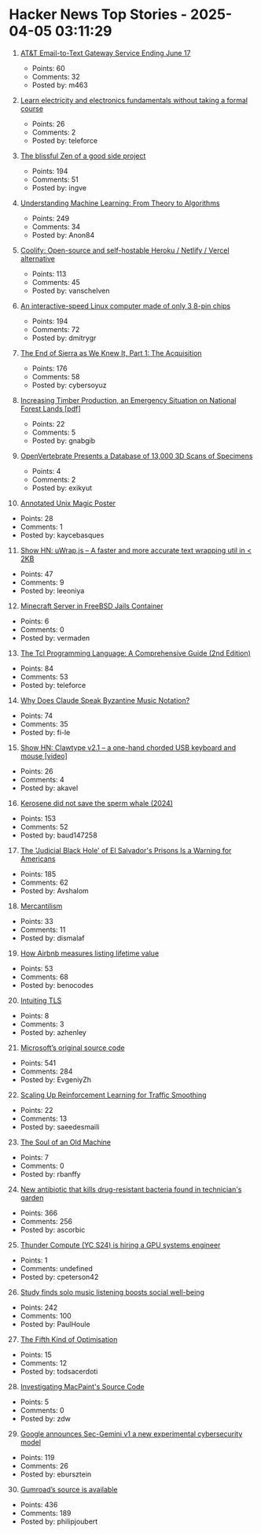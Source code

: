 # Hacker News Top Stories - 2025-04-05 03:11:29

1. [AT&T Email-to-Text Gateway Service Ending June 17](https://www.att.com/support/article/wireless/KM1061254/)
   - Points: 60
   - Comments: 32
   - Posted by: m463

2. [Learn electricity and electronics fundamentals without taking a formal course](https://simonmonk.org/tyee7)
   - Points: 26
   - Comments: 2
   - Posted by: teleforce

3. [The blissful Zen of a good side project](https://joshcollinsworth.com/blog/the-blissful-zen-of-a-good-side-project)
   - Points: 194
   - Comments: 51
   - Posted by: ingve

4. [Understanding Machine Learning: From Theory to Algorithms](https://www.cs.huji.ac.il/~shais/UnderstandingMachineLearning/copy.html)
   - Points: 249
   - Comments: 34
   - Posted by: Anon84

5. [Coolify: Open-source and self-hostable Heroku / Netlify / Vercel alternative](https://coolify.io/)
   - Points: 113
   - Comments: 45
   - Posted by: vanschelven

6. [An interactive-speed Linux computer made of only 3 8-pin chips](https://dmitry.gr/?r=05.Projects&proj=36.%208pinLinux)
   - Points: 194
   - Comments: 72
   - Posted by: dmitrygr

7. [The End of Sierra as We Knew It, Part 1: The Acquisition](https://www.filfre.net/2025/04/the-end-of-sierra-as-we-knew-it-part-1-the-acquisition/)
   - Points: 176
   - Comments: 58
   - Posted by: cybersoyuz

8. [Increasing Timber Production, an Emergency Situation on National Forest Lands [pdf]](https://www.usda.gov/sites/default/files/documents/sm-1078-006.pdf)
   - Points: 22
   - Comments: 5
   - Posted by: gnabgib

9. [OpenVertebrate Presents a Database of 13,000 3D Scans of Specimens](https://www.openculture.com/2024/03/openvertebrate-presents-a-massive-database-of-13000-3d-scans-of-vertebrate-specimens.html)
   - Points: 4
   - Comments: 2
   - Posted by: exikyut

10. [Annotated Unix Magic Poster](https://unixmagic.net/)
   - Points: 28
   - Comments: 1
   - Posted by: kaycebasques

11. [Show HN: uWrap.js – A faster and more accurate text wrapping util in < 2KB](https://github.com/leeoniya/uWrap)
   - Points: 47
   - Comments: 9
   - Posted by: leeoniya

12. [Minecraft Server in FreeBSD Jails Container](https://vermaden.wordpress.com/2025/04/05/minecraft-server-freebsd-jails-container/)
   - Points: 6
   - Comments: 0
   - Posted by: vermaden

13. [The Tcl Programming Language: A Comprehensive Guide (2nd Edition)](https://www.magicsplat.com/ttpl/index.html)
   - Points: 84
   - Comments: 53
   - Posted by: teleforce

14. [Why Does Claude Speak Byzantine Music Notation?](https://fi-le.net/byzantine/)
   - Points: 74
   - Comments: 35
   - Posted by: fi-le

15. [Show HN: Clawtype v2.1 – a one-hand chorded USB keyboard and mouse [video]](https://www.youtube.com/watch?v=N2PSiOl-auM)
   - Points: 26
   - Comments: 4
   - Posted by: akavel

16. [Kerosene did not save the sperm whale (2024)](https://edconway.substack.com/p/no-kerosene-did-not-save-the-sperm)
   - Points: 153
   - Comments: 52
   - Posted by: baud147258

17. [The 'Judicial Black Hole' of El Salvador's Prisons Is a Warning for Americans](https://www.rollingstone.com/politics/politics-features/el-salvador-prisons-warning-americans-trump-1235309721/)
   - Points: 185
   - Comments: 62
   - Posted by: Avshalom

18. [Mercantilism](https://en.wikipedia.org/wiki/Mercantilism)
   - Points: 33
   - Comments: 11
   - Posted by: dismalaf

19. [How Airbnb measures listing lifetime value](https://medium.com/airbnb-engineering/how-airbnb-measures-listing-lifetime-value-a603bf05142c)
   - Points: 53
   - Comments: 68
   - Posted by: benocodes

20. [Intuiting TLS](http://kprotty.me/2025/04/01/intuiting-tls.html)
   - Points: 8
   - Comments: 3
   - Posted by: azhenley

21. [Microsoft’s original source code](https://www.gatesnotes.com/home/home-page-topic/reader/microsoft-original-source-code)
   - Points: 541
   - Comments: 284
   - Posted by: EvgeniyZh

22. [Scaling Up Reinforcement Learning for Traffic Smoothing](https://bair.berkeley.edu/blog/2025/03/25/rl-av-smoothing/)
   - Points: 22
   - Comments: 13
   - Posted by: saeedesmaili

23. [The Soul of an Old Machine](https://thechipletter.substack.com/p/the-soul-of-an-old-machine)
   - Points: 7
   - Comments: 0
   - Posted by: rbanffy

24. [New antibiotic that kills drug-resistant bacteria found in technician's garden](https://www.nature.com/articles/d41586-025-00945-z)
   - Points: 366
   - Comments: 256
   - Posted by: ascorbic

25. [Thunder Compute (YC S24) is hiring a GPU systems engineer](https://www.ycombinator.com/companies/thunder-compute/jobs/fRSS8JQ-systems-engineer)
   - Points: 1
   - Comments: undefined
   - Posted by: cpeterson42

26. [Study finds solo music listening boosts social well-being](https://phys.org/news/2025-03-solo-music-boosts-social.html)
   - Points: 242
   - Comments: 100
   - Posted by: PaulHoule

27. [The Fifth Kind of Optimisation](https://tratt.net/laurie/blog/2025/the_fifth_kind_of_optimisation.html)
   - Points: 15
   - Comments: 12
   - Posted by: todsacerdoti

28. [Investigating MacPaint's Source Code](https://ztoz.blog/posts/macpaint-source-code/)
   - Points: 5
   - Comments: 0
   - Posted by: zdw

29. [Google announces Sec-Gemini v1 a new experimental cybersecurity model](https://security.googleblog.com/2025/04/google-launches-sec-gemini-v1-new.html)
   - Points: 119
   - Comments: 26
   - Posted by: ebursztein

30. [Gumroad’s source is available](https://github.com/antiwork/gumroad)
   - Points: 436
   - Comments: 189
   - Posted by: philipjoubert

